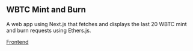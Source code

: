 ## WBTC Mint and Burn

A web app using Next.js that fetches and displays the last 20 WBTC mint and burn requests using Ethers.js.

[Frontend](https://wbtc-mints-and-burns.vercel.app/)
